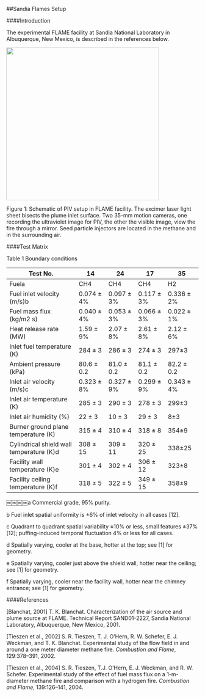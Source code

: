 ##Sandia Flames Setup

####Introduction

The experimental FLAME facility at Sandia National Laboratory in Albuquerque, New Mexico, is described in the references below.

<img src="https://github.com/MaCFP/macfp-db/blob/master/Gaseous_Pool_Fires/Sandia_Flames/Documentation/Sandia_FLAME_2.png" width="400">

Figure 1: Schematic of PIV setup in FLAME facility. The excimer laser light sheet bisects the plume inlet surface. Two 35-mm motion cameras, one recording the ultraviolet image for PIV, the other the visible image, view the fire through a mirror. Seed particle injectors are located in the methane and in the surrounding air.

####Test Matrix

Table 1
Boundary conditions

|Test No.                                 | 14 | 24 | 17 | 35 |
| --------------------------------------- | --- | --- | --- | --- |
|Fuela                                    | CH4 | CH4 | CH4 | H2 |
|Fuel inlet velocity (m/s)b               | 0.074 ± 4% | 0.097 ± 3% | 0.117 ± 3% | 0.336 ± 2% |
|Fuel mass flux (kg/m2 s)                 | 0.040 ± 4% | 0.053 ± 3% | 0.066 ± 3% | 0.022 ± 1% |
|Heat release rate (MW)                   | 1.59 ± 9% | 2.07 ± 8% | 2.61 ± 8% | 2.12 ± 6% |
|Inlet fuel temperature (K)               | 284 ± 3 | 286 ± 3 | 274 ± 3 | 297±3 |
|Ambient pressure (kPa)                   | 80.6 ± 0.2 | 81.0 ± 0.2 | 81.1 ± 0.2 | 82.2 ± 0.2 |
|Inlet air velocity (m/s)c                | 0.323 ± 8% | 0.327 ± 9% | 0.299 ± 9% | 0.343 ± 4% |
|Inlet air temperature (K)                | 285 ± 3 | 290 ± 3 | 278 ± 3 | 299±3 |
|Inlet air humidity (%)                   | 22 ± 3 | 10 ± 3 | 29 ± 3 | 8±3 |
|Burner ground plane temperature (K)      | 315 ± 4 | 310 ± 4 | 318 ± 8 | 354±9 |
|Cylindrical shield wall temperature (K)d | 308 ± 15 | 309 ± 11 | 320 ± 25 | 338±25 |
|Facility wall temperature (K)e           | 301 ± 4 | 302 ± 4 | 306 ± 12 | 323±8 |
|Facility ceiling temperature (K)f        | 318 ± 5 | 322 ± 5 | 349 ± 15 | 358±9 |

￼￼￼￼a Commercial grade, 95% purity.

b Fuel inlet spatial uniformity is ±6% of inlet velocity in all cases [12].

c Quadrant to quadrant spatial variability ±10% or less, small features ±37% [12]; puffing-induced temporal fluctuation 4% or less for all cases.

d Spatially varying, cooler at the base, hotter at the top; see [1] for geometry.

e Spatially varying, cooler just above the shield wall, hotter near the ceiling; see [1] for geometry.

f Spatially varying, cooler near the facility wall, hotter near the chimney entrance; see [1] for geometry.

####References

[Blanchat, 2001] T. K. Blanchat. Characterization of the air source and plume source at FLAME. Technical Report SAND01-2227, Sandia National Laboratory, Albuquerque, New Mexico, 2001.

[Tieszen et al., 2002] S. R. Tieszen, T. J. O’Hern, R. W. Schefer, E. J. Weckman, and T. K. Blanchat. Experimental study of the flow field in and around a one meter diameter methane fire. _Combustion and Flame_, 129:378–391, 2002.

[Tieszen et al., 2004] S. R. Tieszen, T.J. O’Hern, E. J. Weckman, and R. W. Schefer. Experimental study of the effect of fuel mass flux on a 1-m-diameter methane fire and comparison with a hydrogen fire. _Combustion and Flame_, 139:126–141, 2004.
